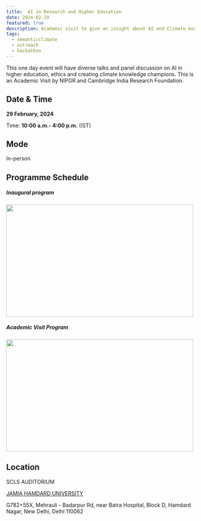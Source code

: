 ```yaml
---
title:  AI in Research and Higher Education 
date: 2024-02-29
featured: true
description: Academic visit to give an insight about AI and Climate knowledge 
tags:
  - semanticclimate
  - outreach
  - hackathon
---
```


This one day event will have diverse talks and panel discussion on AI in higher education, ethics and creating climate knowledge champions. This is an Academic Visit by NIPGR and Cambridge India Research Foundation.


## Date & Time

**29 February, 2024**

Time: **10:00 a.m.- 4:00 p.m.** (IST)

## Mode 

In-person

## Programme Schedule

##### Inaugural program

<img src='{{ "/static/img/inaugural_jamia.png" | url }}' width="500" height="300">

##### Academic Visit Program

<img src='{{ "/static/img/talk_jamia.png" | url }}' width="500" height="300">


## Location

SCLS AUDITORIUM

[JAMIA HAMDARD UNIVERSITY](https://jamiahamdard.edu/)

G782+55X, Mehrauli - Badarpur Rd, near Batra Hospital, Block D, Hamdard Nagar, New Delhi, Delhi 110062







